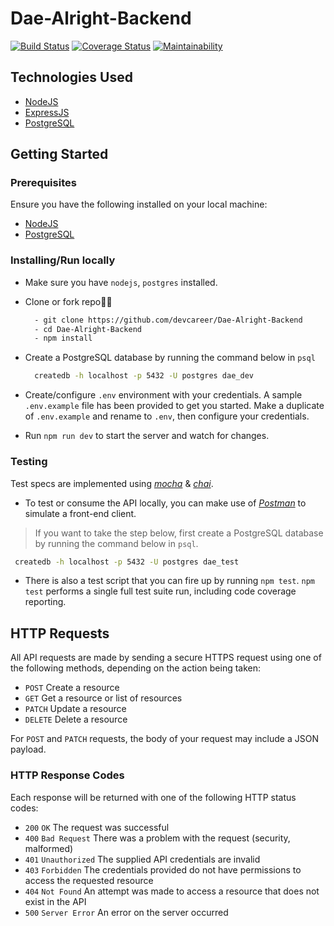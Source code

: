 # Dae-Alright-Backend
[![Build Status](https://travis-ci.org/devcareer/Dae-Alright-Backend.svg?branch=develop)](https://travis-ci.org/devcareer/Dae-Alright-Backend)
[![Coverage Status](https://coveralls.io/repos/github/devcareer/Dae-Alright-Backend/badge.svg?branch=develop)](https://coveralls.io/github/devcareer/Dae-Alright-Backend?branch=develop)
[![Maintainability](https://api.codeclimate.com/v1/badges/ca21463843302a0d5b8f/maintainability)](https://codeclimate.com/github/devcareer/Dae-Alright-Backend/maintainability)


## Technologies Used

- [NodeJS](https://nodejs.org/en/download/)
- [ExpressJS](https://expressjs.com/)
- [PostgreSQL](https://www.postgresql.org/download/)


## Getting Started

### Prerequisites

Ensure you have the following installed on your local machine:

- [NodeJS](https://nodejs.org/en/download/)
- [PostgreSQL](https://www.postgresql.org/download/)

### Installing/Run locally

- Make sure you have `nodejs`, `postgres` installed.

- Clone or fork repo🤷‍♂

  ```bash
    - git clone https://github.com/devcareer/Dae-Alright-Backend
    - cd Dae-Alright-Backend
    - npm install
  ```

- Create a PostgreSQL database by running the command below in `psql`

  ```bash
    createdb -h localhost -p 5432 -U postgres dae_dev
  ```

- Create/configure `.env` environment with your credentials. A sample `.env.example` file has been provided to get you started. Make a duplicate of `.env.example` and rename to `.env`, then configure your credentials.

- Run `npm run dev` to start the server and watch for changes.

### Testing

Test specs are implemented using [_mocha_](https://mochajs.org) & [_chai_](https://chiajs.com).

- To test or consume the API locally, you can make use of [_Postman_](https://www.getpostman.com) to simulate a front-end client.

> If you want to take the step below, first create a PostgreSQL database by running the command below in `psql`.

  ```bash
   createdb -h localhost -p 5432 -U postgres dae_test
  ```

- There is also a test script that you can fire up by running `npm test`. `npm test` performs a single full test suite run, including code coverage reporting.


## HTTP Requests

All API requests are made by sending a secure HTTPS request using one of the following methods, depending on the action being taken:

- `POST` Create a resource
- `GET` Get a resource or list of resources
- `PATCH` Update a resource
- `DELETE` Delete a resource

For `POST` and `PATCH` requests, the body of your request may include a JSON payload.

### HTTP Response Codes

Each response will be returned with one of the following HTTP status codes:

- `200` `OK` The request was successful
- `400` `Bad Request` There was a problem with the request (security, malformed)
- `401` `Unauthorized` The supplied API credentials are invalid
- `403` `Forbidden` The credentials provided do not have permissions to access the requested resource
- `404` `Not Found` An attempt was made to access a resource that does not exist in the API
- `500` `Server Error` An error on the server occurred

